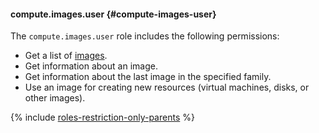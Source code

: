 #### compute.images.user {#compute-images-user}

The `compute.images.user` role includes the following permissions:

- Get a list of [images](../compute/concepts/image.md).
- Get information about an image.
- Get information about the last image in the specified family.
- Use an image for creating new resources (virtual machines, disks, or other images).

{% include [roles-restriction-only-parents](iam/roles-restriction-only-parents.md) %}

